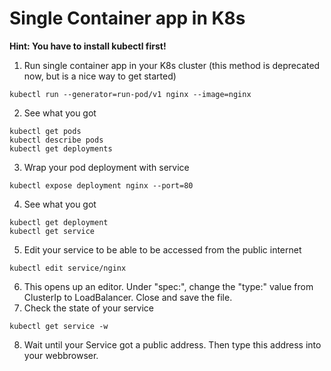 # Single Container app in K8s

**Hint: You have to install kubectl first!**

1. Run single container app in your K8s cluster (this method is deprecated now, but is a nice way to get started)
```
kubectl run --generator=run-pod/v1 nginx --image=nginx
```
2. See what you got
```
kubectl get pods  
kubectl describe pods  
kubectl get deployments
```
3. Wrap your pod deployment with service 
```
kubectl expose deployment nginx --port=80
```
4. See what you got
```
kubectl get deployment
kubectl get service
```
5. Edit your service to be able to be accessed from the public internet
```
kubectl edit service/nginx
```
6. This opens up an editor. Under "spec:", change the "type:" value from ClusterIp to LoadBalancer. Close and save the file.
7. Check the state of your service
```
kubectl get service -w
```
8. Wait until your Service got a public address. Then type this address into your webbrowser.
